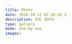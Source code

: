 ```yaml
---
title: Photo
date: 2018-10-12 01:20:16 Z
description: 포토 갤러리
type: gallery
mode: one-by-one
images: 
---
```


